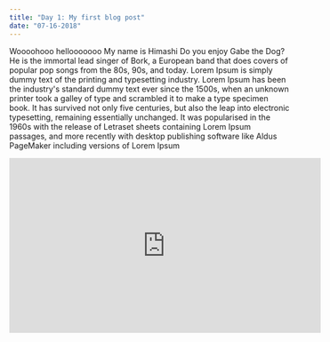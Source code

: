 ```yaml
---
title: "Day 1: My first blog post"
date: "07-16-2018"
---
```

Woooohooo hellooooooo
My name is Himashi Do you enjoy Gabe the Dog? He is the immortal lead singer of Bork, a European band that does covers of popular pop songs from the 80s, 90s, and today. Lorem Ipsum is simply dummy text of the printing and typesetting industry. Lorem Ipsum has been the industry's standard dummy text ever since the 1500s, when an unknown printer took a galley of type and scrambled it to make a type specimen book. It has survived not only five centuries, but also the leap into electronic typesetting, remaining essentially unchanged. It was popularised in the 1960s with the release of Letraset sheets containing Lorem Ipsum passages, and more recently with desktop publishing software like Aldus PageMaker including versions of Lorem Ipsum

<iframe width="560" height="315" src="https://www.youtube.com/embed/c--etqIJcow?ecver=1" frameborder="0" allowfullscreen></iframe>
